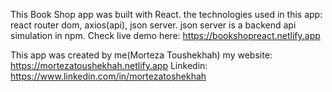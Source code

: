 This Book Shop app was built with React.
the technologies used in this app: react router dom, axios(api), json server.
json server is a backend api simulation in npm.
Check live demo here: https://bookshopreact.netlify.app

This app was created by me(Morteza Toushekhah)
my website: https://mortezatoushekhah.netlify.app
Linkedin: https://www.linkedin.com/in/mortezatoshekhah
